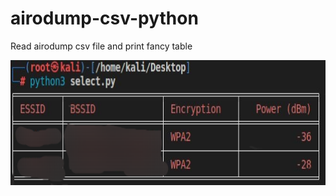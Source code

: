 # airodump-csv-python
Read airodump csv file and print fancy table
<p align="center">
  <img width="1000" height="200" src="https://github.com/iBlz/airodump-csv-python/blob/main/Screenshot_1.png">
</p>
